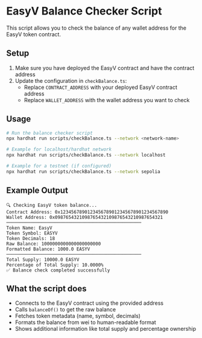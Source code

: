 # EasyV Balance Checker Script

This script allows you to check the balance of any wallet address for the EasyV token contract.

## Setup

1. Make sure you have deployed the EasyV contract and have the contract address
2. Update the configuration in `checkBalance.ts`:
   - Replace `CONTRACT_ADDRESS` with your deployed EasyV contract address
   - Replace `WALLET_ADDRESS` with the wallet address you want to check

## Usage

```bash
# Run the balance checker script
npx hardhat run scripts/checkBalance.ts --network <network-name>

# Example for localhost/hardhat network
npx hardhat run scripts/checkBalance.ts --network localhost

# Example for a testnet (if configured)
npx hardhat run scripts/checkBalance.ts --network sepolia
```

## Example Output

```
🔍 Checking EasyV token balance...
Contract Address: 0x1234567890123456789012345678901234567890
Wallet Address: 0x0987654321098765432109876543210987654321
──────────────────────────────────────────────────
Token Name: EasyV
Token Symbol: EASYV
Token Decimals: 18
Raw Balance: 1000000000000000000000
Formatted Balance: 1000.0 EASYV
──────────────────────────────────────────────────
Total Supply: 10000.0 EASYV
Percentage of Total Supply: 10.0000%
✅ Balance check completed successfully
```

## What the script does

- Connects to the EasyV contract using the provided address
- Calls `balanceOf()` to get the raw balance
- Fetches token metadata (name, symbol, decimals)
- Formats the balance from wei to human-readable format
- Shows additional information like total supply and percentage ownership 
